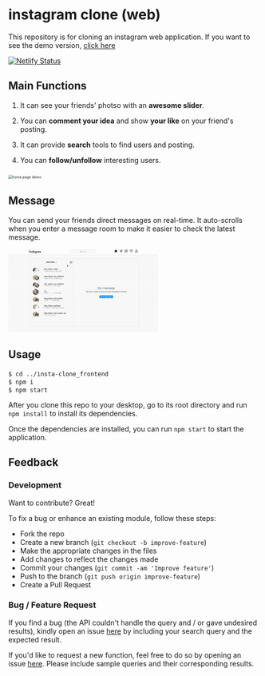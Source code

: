 # instagram clone (web)

This repository is for cloning an instagram web application.
If you want to see the demo version, [click here](https://ahrastargram.netlify.app/)

[![Netlify Status](https://api.netlify.com/api/v1/badges/e431b8a5-c4a9-4169-b7ed-d696d0c39623/deploy-status)](https://app.netlify.com/sites/ahrastargram/deploys)

## Main Functions

1. It can see your friends' photso with an **awesome slider**.

2. You can **comment your idea** and show **your like** on your friend's posting.

3. It can provide **search** tools to find users and posting.


4. You can **follow/unfollow** interesting users.


<img src="demo/home.gif" alt="home page demo" style="zoom:50%;" />


## Message

You can send your friends direct messages on real-time. It auto-scrolls when you enter a message room to make it easier to check the latest message.

<img src="demo/message.gif" alt="home page demo" style="zoom:50%;" />

## Usage

```
$ cd ../insta-clone_frontend
$ npm i
$ npm start
```

After you clone this repo to your desktop, go to its root directory and run `npm install` to install its dependencies.

Once the dependencies are installed, you can run `npm start` to start the application.

## Feedback

### Development

Want to contribute? Great!

To fix a bug or enhance an existing module, follow these steps:

- Fork the repo
- Create a new branch (`git checkout -b improve-feature`)
- Make the appropriate changes in the files
- Add changes to reflect the changes made
- Commit your changes (`git commit -am 'Improve feature'`)
- Push to the branch (`git push origin improve-feature`)
- Create a Pull Request

### Bug / Feature Request

If you find a bug (the API couldn't handle the query and / or gave undesired results), kindly open an issue [here](https://github.com/iknowahra/insta-clone_frontend/issues/new) by including your search query and the expected result.

If you'd like to request a new function, feel free to do so by opening an issue [here](https://github.com/iknowahra/insta-clone_frontend/issues/new). Please include sample queries and their corresponding results.
